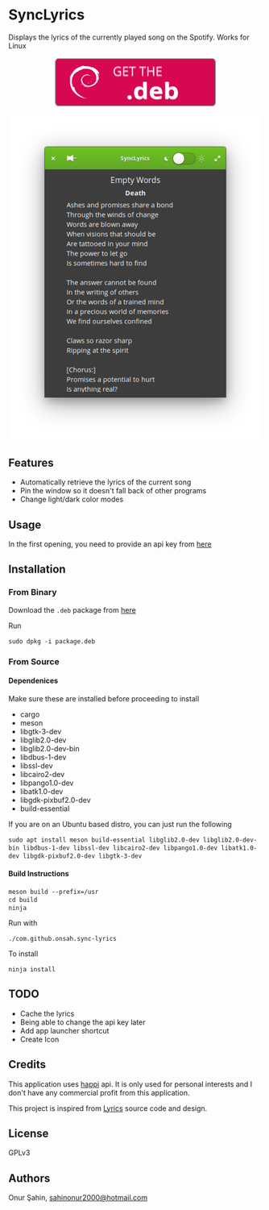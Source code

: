 # SyncLyrics

Displays the lyrics of the currently played song on the Spotify. Works for Linux

<p align="center">
    <a href="">
        <img alt="Get the .deb" src="assets/deb.svg">
    </a>
</p>

<p align=center> 
    <img src="assets/screenshot.png">
</p>

## Features
* Automatically retrieve the lyrics of the current song
* Pin the window so it doesn't fall back of other programs
* Change light/dark color modes

## Usage

In the first opening, you need to provide an api key from [here](https://happi.dev/)

## Installation

### From Binary

Download the `.deb` package from [here]()

Run
```
sudo dpkg -i package.deb
```

### From Source

#### Dependenices
Make sure these are installed before proceeding to install

* cargo
* meson
* libgtk-3-dev
* libglib2.0-dev
* libglib2.0-dev-bin
* libdbus-1-dev
* libssl-dev
* libcairo2-dev
* libpango1.0-dev
* libatk1.0-dev
* libgdk-pixbuf2.0-dev
* build-essential

If you are on an Ubuntu based distro, you can just run the following 
```
sudo apt install meson build-essential libglib2.0-dev libglib2.0-dev-bin libdbus-1-dev libssl-dev libcairo2-dev libpango1.0-dev libatk1.0-dev libgdk-pixbuf2.0-dev libgtk-3-dev
```

#### Build Instructions

```
meson build --prefix=/usr
cd build
ninja
```

Run with
```
./com.github.onsah.sync-lyrics
```

To install
```
ninja install
```

## TODO
* Cache the lyrics
* Being able to change the api key later
* Add app launcher shortcut
* Create Icon

## Credits

This application uses [happi](https://happi.dev/) api. It is only used for personal interests and I don't have any commercial profit from this application.

This project is inspired from [Lyrics](https://github.com/naaando/lyrics) source code and design.

## License

GPLv3

## Authors
Onur Şahin, sahinonur2000@hotmail.com